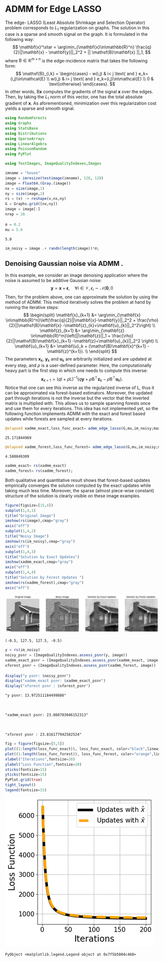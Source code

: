 # ADMM for Edge LASSO 

The edge- LASSO (Least Absolute Shrinkage and Selection Operator) problem corresponds to $L_1$ regularization on graphs. The solution in this case is a sparse and smooth signal on the graph. It is formulated in the following way: 
$$
	\mathbf{x}^\star = \arg\min_{\mathbf{x}\in\mathbb{R}^n} \frac{q}{2}||\mathbf{x} - \mathbf{y}||_2^2 + || \mathsf{B}\mathbf{x} ||_1,
$$
where $\mathsf{B}\in\mathbb{R}^{m\times n}$ is the edge-incidence matrix that takes the following form: 
$$
    \mathsf{B}_{i,k} = \begin{cases}
        - w(i,j) & i< j \text{ and } e_k=(i,j)\in\mathcal{E} \\
        w(i,j) & i> j  \text{ and } e_k=(i,j)\in\mathcal{E} \\ 
        0 & \text{otherwise}
    \end{cases}.
$$
In other words, $\mathsf{B}\mathbf{x}$ computes the gradients of the signal $\mathbf{x}$ over the edges. Then, by taking the $L_1$ norm of this vector, one has the total absolute gradient of $\mathbf{x}$. As aforementioned, minimization over this regularization cost yields a sparse and smooth signal. 


```julia
using RandomForests
using Graphs
using StatsBase
using Distributions
using SparseArrays
using LinearAlgebra
using PoissonRandom
using PyPlot
```


```julia
using TestImages, ImageQualityIndexes,Images
```


```julia
imname = "house"
image = imresize(testimage(imname), 128, 128)
image = Float64.(Gray.(image))
nx = size(image,1)
ny = size(image,2)
rs = (v) -> reshape(v,nx,ny)
G = Graphs.grid([nx,ny])
image = image[:]
nrep = 20

σ = 0.2
mu = 5.0
```




    5.0




```julia
im_noisy = image .+ randn(length(image))*σ;
```

## Denoising Gaussian noise via ADMM . 
In this example, we consider an image denoising application where the noise is assumed to be additive Gaussian noise: 
$$
    \mathbf{y} = \mathbf{x} + \mathbf{\epsilon}, \quad \forall i \in \mathcal{V}, \epsilon_i \sim\mathcal{N}(\mathbf{0},\mathsf{I}) 
$$
Then, for the problem above, one can approximate the solution by using the method of ADMM. This method iteratively solves the problem at hand by running the iterative steps: 
$$
\begin{split}
	\mathbf{x}_{k+1} &= \arg\min_{\mathbf{x} \in\mathbb{R}^n}\left(\frac{q}{2}||\mathbf{x}-\mathbf{y}||_2^2 + \frac{\rho}{2}||\mathsf{B}\mathbf{x} -\mathbf{z}_{k}+\mathbf{u}_{k}||_2^2\right) \\
	\mathbf{z}_{k+1} &= \arg\min_{\mathbf{z} \in\mathbb{R}^m}\left(||\mathbf{z}||_1 + \frac{\rho}{2}||\mathsf{B}\mathbf{x}_{k+1} -\mathbf{z}+\mathbf{u}_{k}||_2^2 \right) \\
	\mathbf{u}_{k+1} &= \mathbf{u}_k + (\mathsf{B}\mathbf{x}^{k+1} - \mathbf{z}^{k+1}). \\
\end{split}
$$
The parameters $\mathbf{x}_k$, $\mathbf{y}_k$ and $\mathbf{u}_k$ are arbitrarily initialized and are updated at every step, and $\rho$ is a user-defined parameter. Here, the computationally heavy part is the first step in which one needs to compute this inverse: 
$$
    \mathbf{x}_{k+1} = (q\mathsf{I} + \rho\mathsf{L})^{-1}(q\mathbf{y} + \rho\mathsf{B}^{\top}\mathbf{z}_k - \rho\mathsf{B}^\top\mathbf{u}_k).
$$
Notice that one can see this inverse as the regularized inverse of $\mathsf{L}$, thus it can be approximated via forest-based estimators. Moreover, the updated part through iterations is not the inverse but the vector that the inverted matrix is multiplied with. This allows us to sample spanning forests once and use them for every iterations. This idea has not implemented yet, so the following function implements ADMM with the exact and forest based updates while forests are sampled at every iterations.  



```julia
@elapsed xadmm_exact,loss_func_exact= admm_edge_lasso(G,mu,im_noisy;maxiter=200,ρ=0.2,method="exact")
```




    25.171844969




```julia
@elapsed xadmm_forest,loss_func_forest= admm_edge_lasso(G,mu,im_noisy;maxiter=200,ρ=0.2,method="xbar",Nfor=3)
```




    4.580849309




```julia
xadmm_exact= rs(xadmm_exact)
xadmm_forest= rs(xadmm_forest);
```

Both qualitative and quantitative result shows that forest-based updates empirically converges the solution computed by the exact updates while taking much less time. Moreover, the sparse (almost piece-wise constant) structure of the solution is clearly visible on these image examples.


```julia
figure(figsize=[15,4])
subplot(1,4,1)
title("Original Image")
imshow(rs(image),cmap="gray")
axis("off")
subplot(1,4,2)
title("Noisy Image")
imshow(rs(im_noisy),cmap="gray")
axis("off")
subplot(1,4,3)
title("Solution by Exact Updates")
imshow(xadmm_exact,cmap="gray")
axis("off")
subplot(1,4,4)
title("Solution by Forest Updates ")
imshow(rs(xadmm_forest),cmap="gray")
axis("off")

```


    
![png](output_10_0.png)
    





    (-0.5, 127.5, 127.5, -0.5)




```julia
y = rs(im_noisy)
noisy_psnr = (ImageQualityIndexes.assess_psnr(y, image))
xadmm_exact_psnr = (ImageQualityIndexes.assess_psnr(xadmm_exact, image))
xforest_psnr = (ImageQualityIndexes.assess_psnr(xadmm_forest, image))

display("y psnr: $noisy_psnr")
display("xadmm_exact psnr: $xadmm_exact_psnr")
display("xforest psnr : $xforest_psnr")
```


    "y psnr: 13.972511184499886"



    "xadmm_exact psnr: 23.860703046152313"



    "xforest psnr : 23.816177942582524"



```julia
fig = figure(figsize=[5,5])
plot((1:length(loss_func_exact)), loss_func_exact, color="black",linewidth=6.0, label=string("Updates with ", latexstring("\$\\hat{x}\$")))
plot((1:length(loss_func_forest)), loss_func_forest, color="orange",linewidth=6.0,linestyle="--", label=string("Updates with ", latexstring("\$\\bar{x}\$")))
xlabel("Iterations",fontsize=20)
ylabel("Loss Function",fontsize=20)
xticks(fontsize=15)
yticks(fontsize=15)
PyPlot.grid(true)
tight_layout()
legend(fontsize=15)

```


    
![png](output_12_0.png)
    





    PyObject <matplotlib.legend.Legend object at 0x7f5b5004c460>


